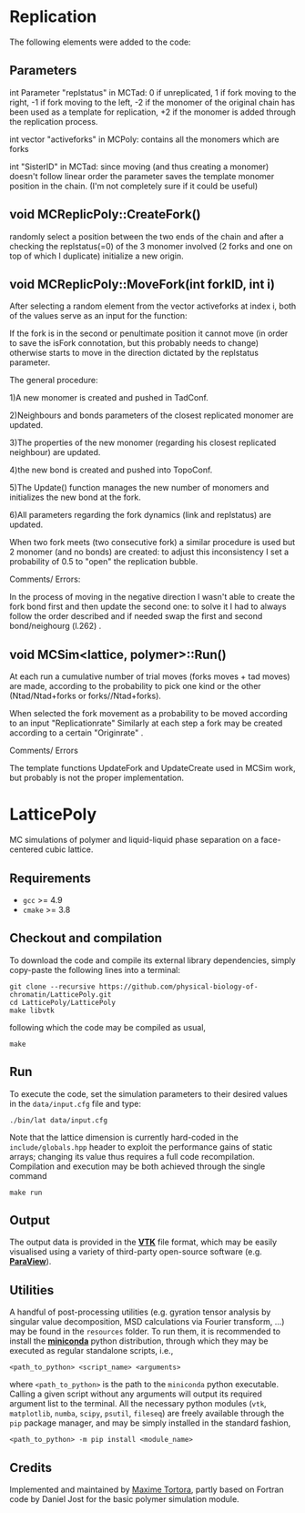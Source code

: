 # Replication

The following elements were added to the code:

Parameters
-
int Parameter "replstatus" in MCTad: 0 if unreplicated, 1 if fork moving to the right, -1 if fork moving to the left, -2 if the monomer of the original chain has been used as a template for replication, +2 if the monomer is added through the replication process.

int vector "activeforks" in MCPoly: contains all the monomers which are forks 

int "SisterID" in MCTad: since moving (and thus creating a monomer) doesn't follow linear order the parameter saves the template monomer position in the chain. (I'm not completely sure if it could be useful)

void MCReplicPoly::CreateFork()
-
randomly select a position between the two ends of the chain and after a checking the replstatus(=0) of the 3 monomer involved (2 forks and one on top of which I duplicate) initialize a new origin.

void MCReplicPoly::MoveFork(int forkID, int i)
-
After selecting a random element from the vector activeforks at index i, both of the values serve as an input for the function:

If the fork is in the second or penultimate position it cannot move (in order to save the isFork connotation, but this probably needs to change) otherwise starts to move in the direction dictated by the replstatus parameter.

The general procedure:

1)A new monomer is created and pushed in TadConf.

2)Neighbours and bonds parameters of the closest replicated monomer are updated.

3)The properties of the new monomer (regarding his closest replicated neighbour) are updated.

4)the new bond is created and pushed into TopoConf.

5)The Update() function manages the new number of monomers and initializes the new bond at the fork.

6)All parameters regarding the fork dynamics (link and replstatus) are updated.

When two fork meets (two consecutive fork) a similar procedure is used but 2 monomer (and no bonds) are created: to adjust this inconsistency I set a probability of 0.5 to "open" the replication bubble.

Comments/ Errors:

In the process of moving in the negative direction I wasn't able to create the fork bond first and then update the second one: to solve it I had to always follow the order described and if needed swap the first and second bond/neighourg (l.262) .


void MCSim<lattice, polymer>::Run()
-
At each run a cumulative number of trial moves (forks moves + tad moves) are made, according to the probability to pick one kind or the other (Ntad/Ntad+forks or forks//Ntad+forks).

When selected the fork movement as a probability to be moved according to an input "Replicationrate"
Similarly at each step a fork may be created according to a certain "Originrate" .

Comments/ Errors

The template functions UpdateFork and UpdateCreate used in MCSim work, but probably is not the proper implementation.
# LatticePoly

MC simulations of polymer and liquid-liquid phase separation on a face-centered cubic lattice.


## Requirements

* `gcc` >= 4.9 
* `cmake` >= 3.8


## Checkout and compilation

To download the code and compile its external library dependencies, simply copy-paste the following lines into a terminal:

~~~shell
git clone --recursive https://github.com/physical-biology-of-chromatin/LatticePoly.git
cd LatticePoly/LatticePoly
make libvtk
~~~

following which the code may be compiled as usual,

~~~shell
make
~~~


## Run

To execute the code, set the simulation parameters to their desired values in the `data/input.cfg` file and type:

~~~shell
./bin/lat data/input.cfg
~~~

Note that the lattice dimension is currently hard-coded in the `include/globals.hpp` header to exploit the performance gains of static arrays; changing its value thus requires a full code recompilation. Compilation and execution may be both achieved through the single command

~~~shell
make run
~~~


## Output

The output data is provided in the [**VTK**](https://vtk.org) file format, which may be easily visualised using a variety of third-party open-source software (e.g. [**ParaView**](https://www.paraview.org)).


## Utilities

A handful of post-processing utilities (e.g. gyration tensor analysis by singular value decomposition, MSD calculations via Fourier transform, ...) may be found in the `resources` folder. To run them, it is recommended to install the [**miniconda**](https://docs.conda.io/en/latest/miniconda.html) python distribution, through which they may be executed as regular standalone scripts, i.e.,

~~~shell
<path_to_python> <script_name> <arguments>
~~~

where `<path_to_python>`  is the path to the `miniconda` python executable. Calling a given script without any arguments will output its required argument list to the terminal. All the necessary python modules (`vtk`, `matplotlib`, `numba`, `scipy`, `psutil`, `fileseq`) are freely available through the  `pip` package manager, and may be simply installed in the standard fashion,

~~~shell
<path_to_python> -m pip install <module_name>
~~~


## Credits

Implemented and maintained by [Maxime Tortora](mailto:maxime.tortora@ens-lyon.fr), partly based on Fortran code by Daniel Jost for the basic polymer simulation module.
